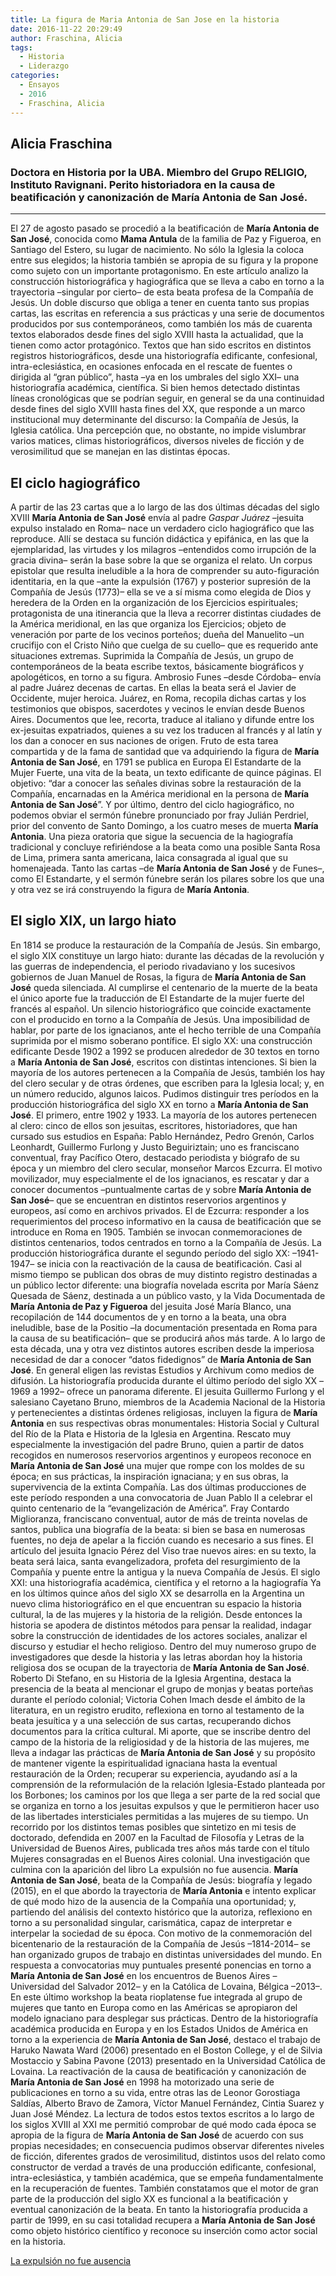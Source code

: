 ```yaml
---
title: La figura de Maria Antonia de San Jose en la historia
date: 2016-11-22 20:29:49
author: Fraschina, Alicia
tags:
  - Historia
  - Liderazgo
categories:
  - Ensayos
  - 2016
  - Fraschina, Alicia
---
```

## Alicia Fraschina
### Doctora en Historia por la UBA. Miembro del Grupo RELIGIO, Instituto Ravignani. Perito historiadora en la causa de beatificación y canonización de María Antonia de San José.
---
El 27 de agosto pasado se procedió a la beatificación de **María Antonia de San José**, conocida como **Mama Antula** de la familia de Paz y Figueroa, en Santiago del Estero, su lugar de nacimiento. No sólo la Iglesia la coloca entre sus elegidos; la historia también se apropia de su figura y la propone como sujeto con un importante protagonismo.
En este artículo analizo la construcción historiográfica y hagiográfica que se lleva a cabo en torno a la trayectoria –singular por cierto– de esta beata profesa de la Compañía de Jesús. Un doble discurso que obliga a tener en cuenta tanto sus propias cartas, las escritas en referencia a sus prácticas y una serie de documentos producidos por sus contemporáneos, como también los más de cuarenta textos elaborados desde fines del siglo XVIII hasta la actualidad, que la tienen como actor protagónico. Textos que han sido escritos en distintos registros historiográficos, desde una historiografía edificante, confesional, intra-eclesiástica, en ocasiones enfocada en el rescate de fuentes o dirigida al “gran público”, hasta –ya en los umbrales del siglo XXI– una historiografía académica, científica.
Si bien hemos detectado distintas líneas cronológicas que se podrían seguir, en general se da una continuidad desde fines del siglo XVIII hasta fines del XX, que responde a un marco institucional muy determinante del discurso: la Compañía de Jesús, la Iglesia católica. Una percepción que, no obstante, no impide vislumbrar varios matices, climas historiográficos, diversos niveles de ficción y de verosimilitud que se manejan en las distintas épocas.
<!-- more -->
## El ciclo hagiográfico
A partir de las 23 cartas que a lo largo de las dos últimas décadas del siglo XVIII **María Antonia de San José** envía al padre *Gaspar Juárez* –jesuita expulso instalado en Roma– nace un verdadero ciclo hagiográfico que las reproduce. Allí se destaca su función didáctica y epifánica, en las que la ejemplaridad, las virtudes y los milagros –entendidos como irrupción de la gracia divina– serán la base sobre la que se organiza el relato. Un corpus epistolar que resulta ineludible a la hora de comprender su auto-figuración identitaria, en la que –ante la expulsión (1767) y posterior supresión de la Compañía de Jesús (1773)– ella se ve a sí misma como elegida de Dios y heredera de la Orden en la organización de los Ejercicios espirituales; protagonista de una itinerancia que la lleva a recorrer distintas ciudades de la América meridional, en las que organiza los Ejercicios; objeto de veneración por parte de los vecinos porteños; dueña del Manuelito –un crucifijo con el Cristo Niño que cuelga de su cuello– que es requerido ante situaciones extremas.
Suprimida la Compañía de Jesús, un grupo de contemporáneos de la beata escribe textos, básicamente biográficos y apologéticos, en torno a su figura. Ambrosio Funes –desde Córdoba– envía al padre Juárez decenas de cartas. En ellas la beata será el Javier de Occidente, mujer heroica. Juárez, en Roma, recopila dichas cartas y los testimonios que obispos, sacerdotes y vecinos le envían desde Buenos Aires. Documentos que lee, recorta, traduce al italiano y difunde entre los ex-jesuitas expatriados, quienes a su vez los traducen al francés y al latín y los dan a conocer en sus naciones de origen.
Fruto de esta tarea compartida y de la fama de santidad que va adquiriendo la figura de **María Antonia de San José**, en 1791 se publica en Europa El Estandarte de la Mujer Fuerte, una vita de la beata, un texto edificante de quince páginas. El objetivo: “dar a conocer las señales divinas sobre la restauración de la Compañía, encarnadas en la América meridional en la persona de **María Antonia de San José**”.
Y por último, dentro del ciclo hagiográfico, no podemos obviar el sermón fúnebre pronunciado por fray Julián Perdriel, prior del convento de Santo Domingo, a los cuatro meses de muerta **María Antonia**. Una pieza oratoria que sigue la secuencia de la hagiografía tradicional y concluye refiriéndose a la beata como una posible Santa Rosa de Lima, primera santa americana, laica consagrada al igual que su homenajeada.
Tanto las cartas –de **María Antonia de San José** y de Funes–, como El Estandarte, y el sermón fúnebre serán los pilares sobre los que una y otra vez se irá construyendo la figura de **María Antonia**.
## El siglo XIX, un largo hiato
En 1814 se produce la restauración de la Compañía de Jesús. Sin embargo, el siglo XIX constituye un largo hiato: durante las décadas de la revolución y las guerras de independencia, el periodo rivadaviano y los sucesivos gobiernos de Juan Manuel de Rosas, la figura de **María Antonia de San José** queda silenciada. Al cumplirse el centenario de la muerte de la beata el único aporte fue la traducción de El Estandarte de la mujer fuerte del francés al español. Un silencio historiográfico que coincide exactamente con el producido en torno a la Compañía de Jesús. Una imposibilidad de hablar, por parte de los ignacianos, ante el hecho terrible de una Compañía suprimida por el mismo soberano pontífice.
El siglo XX: una construcción edificante
Desde 1902 a 1992 se producen alrededor de 30 textos en torno a **María Antonia de San José**, escritos con distintas intenciones. Si bien la mayoría de los autores pertenecen a la Compañía de Jesús, también los hay del clero secular y de otras órdenes, que escriben para la Iglesia local; y, en un número reducido, algunos laicos.
Pudimos distinguir tres períodos en la producción historiográfica del siglo XX en torno a **María Antonia de San José**. El primero, entre 1902 y 1933. La mayoría de los autores pertenecen al clero: cinco de ellos son jesuitas, escritores, historiadores, que han cursado sus estudios en España: Pablo Hernández, Pedro Grenón, Carlos Leonhardt, Guillermo Furlong y Justo Beguiriztain; uno es franciscano conventual, fray Pacífico Otero, destacado periodista y biógrafo de su época y un miembro del clero secular, monseñor Marcos Ezcurra. El motivo movilizador, muy especialmente el de los ignacianos, es rescatar y dar a conocer documentos –puntualmente cartas de y sobre **María Antonia de San José**– que se encuentran en distintos reservorios argentinos y europeos, así como en archivos privados. El de Ezcurra: responder a los requerimientos del proceso informativo en la causa de beatificación que se introduce en Roma en 1905. También se invocan conmemoraciones de distintos centenarios, todos centrados en torno a la Compañía de Jesús. 
La producción historiográfica durante el segundo período del siglo XX: –1941-1947– se inicia con la reactivación de la causa de beatificación. Casi al mismo tiempo se publican dos obras de muy distinto registro destinadas a un público lector diferente: una biografía novelada escrita por María Sáenz Quesada de Sáenz, destinada a un público vasto, y la Vida Documentada de **María Antonia de Paz y Figueroa** del jesuita José María Blanco, una recopilación de 144 documentos de y en torno a la beata, una obra ineludible, base de la Positio –la documentación presentada en Roma para la causa de su beatificación– que se producirá años más tarde. A lo largo de esta década, una y otra vez distintos autores escriben desde la imperiosa necesidad de dar a conocer “datos fidedignos” de **María Antonia de San José**. En general eligen las revistas Estudios y Archivum como medios de difusión.
La historiografía producida durante el último período del siglo XX –1969 a 1992– ofrece un panorama diferente. El jesuita Guillermo Furlong y el salesiano Cayetano Bruno, miembros de la Academia Nacional de la Historia y pertenecientes a distintas órdenes religiosas, incluyen la figura de **María Antonia** en sus respectivas obras monumentales: Historia Social y Cultural del Río de la Plata e Historia de la Iglesia en Argentina. Rescato muy especialmente la investigación del padre Bruno, quien a partir de datos recogidos en numerosos reservorios argentinos y europeos reconoce en **María Antonia de San José** una mujer que rompe con los moldes de su época; en sus prácticas, la inspiración ignaciana; y en sus obras, la supervivencia de la extinta Compañía. 
Las dos últimas producciones de este período responden a una convocatoria de Juan Pablo II a celebrar el quinto centenario de la “evangelización de América”. Fray Contardo Miglioranza, franciscano conventual, autor de más de treinta novelas de santos, publica una biografía de la beata: si bien se basa en numerosas fuentes, no deja de apelar a la ficción cuando es necesario a sus fines. El artículo del jesuita Ignacio Pérez del Viso trae nuevos aires: en su texto, la beata será laica, santa evangelizadora, profeta del resurgimiento de la Compañía y puente entre la antigua y la nueva Compañía de Jesús.
El siglo XXI: una historiografía académica, científica y el retorno a la hagiografía
Ya en los últimos quince años del siglo XX se desarrolla en la Argentina un nuevo clima historiográfico en el que encuentran su espacio la historia cultural, la de las mujeres y la historia de la religión. Desde entonces la historia se apodera de distintos métodos para pensar la realidad, indagar sobre la construcción de identidades de los actores sociales, analizar el discurso y estudiar el hecho religioso. 
Dentro del muy numeroso grupo de investigadores que desde la historia y las letras abordan hoy la historia religiosa dos se ocupan de la trayectoria de **María Antonia de San José**. Roberto Di Stefano, en su Historia de la Iglesia Argentina, destaca la presencia de la beata al mencionar el grupo de monjas y beatas porteñas durante el período colonial; Victoria Cohen Imach desde el ámbito de la literatura, en un registro erudito, reflexiona en torno al testamento de la beata jesuítica y a una selección de sus cartas, recuperando dichos documentos para la crítica cultural.
Mi aporte, que se inscribe dentro del campo de la historia de la religiosidad y de la historia de las mujeres, me lleva a indagar las prácticas de **María Antonia de San José** y su propósito de mantener vigente la espiritualidad ignaciana hasta la eventual restauración de la Orden; recuperar su experiencia, ayudando así a la comprensión de la reformulación de la relación Iglesia-Estado planteada por los Borbones; los caminos por los que llega a ser parte de la red social que se organiza en torno a los jesuitas expulsos y que le permitieron hacer uso de las libertades intersticiales permitidas a las mujeres de su tiempo. Un recorrido por los distintos temas posibles que sintetizo en mi tesis de doctorado, defendida en 2007 en la Facultad de Filosofía y Letras de la Universidad de Buenos Aires, publicada tres años más tarde con el título Mujeres consagradas en el Buenos Aires colonial. Una investigación que culmina con la aparición del libro La expulsión no fue ausencia. **María Antonia de San José**, beata de la Compañía de Jesús: biografía y legado (2015), en el que abordo la trayectoria de **María Antonia** e intento explicar de qué modo hizo de la ausencia de la Compañía una oportunidad; y, partiendo del análisis del contexto histórico que la autoriza, reflexiono en torno a su personalidad singular, carismática, capaz de interpretar e interpelar la sociedad de su época. 
Con motivo de la conmemoración del bicentenario de la restauración de la Compañía de Jesús –1814-2014– se han organizado grupos de trabajo en distintas universidades del mundo. En respuesta a convocatorias muy puntuales presenté ponencias en torno a **María Antonia de San José** en los encuentros de Buenos Aires –Universidad del Salvador 2012– y en la Católica de Lovaina, Bélgica –2013–. En este último workshop la beata rioplatense fue integrada al grupo de mujeres que tanto en Europa como en las Américas se apropiaron del modelo ignaciano para desplegar sus prácticas. Dentro de la historiografía académica producida en Europa y en los Estados Unidos de América en torno a la experiencia de **María Antonia de San José**, destaco el trabajo de Haruko Nawata Ward (2006) presentado en el Boston College, y el de Silvia Mostaccio y Sabina Pavone (2013) presentado en la Universidad Católica de Lovaina. 
La reactivación de la causa de beatificación y canonización de **María Antonia de San José** en 1998 ha motorizado una serie de publicaciones en torno a su vida, entre otras las de Leonor Gorostiaga Saldías, Alberto Bravo de Zamora, Víctor Manuel Fernández, Cintia Suarez y Juan José Méndez. 
La lectura de todos estos textos escritos a lo largo de los siglos XVIII al XXI me permitió comprobar de qué modo cada época se apropia de la figura de **María Antonia de San José** de acuerdo con sus propias necesidades; en consecuencia pudimos observar diferentes niveles de ficción, diferentes grados de verosimilitud, distintos usos del relato como constructor de verdad a través de una producción edificante, confesional, intra-eclesiástica, y también académica, que se empeña fundamentalmente en la recuperación de fuentes. También constatamos que el motor de gran parte de la producción del siglo XX es funcional a la beatificación y eventual canonización de la beata. En tanto la historiografía producida a partir de 1999, en su casi totalidad recupera a **María Antonia de San José** como objeto histórico científico y reconoce su inserción como actor social en la historia. 

[La expulsión no fue ausencia](http://www.prohistoria.com.ar/product_info.php?products_id=308)
